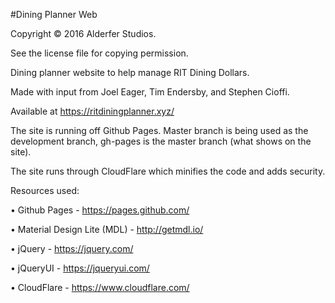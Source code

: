#Dining Planner Web

Copyright © 2016 Alderfer Studios.

See the license file for copying permission.

Dining planner website to help manage RIT Dining Dollars.

Made with input from Joel Eager, Tim Endersby, and Stephen Cioffi.

Available at https://ritdiningplanner.xyz/

The site is running off Github Pages.
Master branch is being used as the development branch, gh-pages is the master branch (what shows on the site).

The site runs through CloudFlare which minifies the code and adds security.

Resources used:

• Github Pages - https://pages.github.com/

• Material Design Lite (MDL) - http://getmdl.io/

• jQuery - https://jquery.com/

• jQueryUI - https://jqueryui.com/

• CloudFlare - https://www.cloudflare.com/
